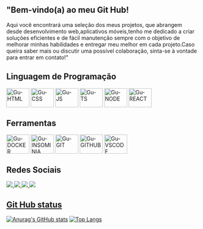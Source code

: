 <div>
<h2>"Bem-vindo(a) ao meu Git Hub!</h2>
  <P> Aqui você encontrará uma seleção dos meus projetos, que abrangem desde desenvolvimento web,aplicativos móveis,tenho me dedicado a criar soluções eficientes e de fácil manutenção sempre com o objetivo de melhorar minhas habilidades e   entregar meu melhor em cada projeto.Caso queira saber mais ou discutir uma possível colaboração, sinta-se à vontade para entrar em contato!"
  </P>
</div>

<div style="display: inline_block">
  <h2>Linguagem de Programação</h2>
  <img align="center" alt="Gu-HTML"   height="50" width="60" src="https://cdn.jsdelivr.net/gh/devicons/devicon@latest/icons/html5/html5-plain.svg" />
  <img align="center" alt="Gu-CSS"    height="50" width="60" src="https://cdn.jsdelivr.net/gh/devicons/devicon@latest/icons/css3/css3-plain.svg" />
  <img align="center" alt="Gu-JS"     height="50" width="60" src="https://cdn.jsdelivr.net/gh/devicons/devicon@latest/icons/javascript/javascript-plain.svg" />
  <img align="center" alt="Gu-TS"     height="50" width="60" src="https://cdn.jsdelivr.net/gh/devicons/devicon@latest/icons/typescript/typescript-plain.svg" />
  <img align="center" alt="Gu-NODE"   height="50" width="60" src="https://cdn.jsdelivr.net/gh/devicons/devicon@latest/icons/nodejs/nodejs-original.svg" />
  <img align="center" alt="Gu-REACT"  height="50" width="60" src="https://cdn.jsdelivr.net/gh/devicons/devicon@latest/icons/react/react-original.svg" />
</div>      

<div style="display: inline_block">
  <h2>Ferramentas</h2>
  <img align="center" alt="Gu-DOCKER" height="50" width="60"src="https://cdn.jsdelivr.net/gh/devicons/devicon@latest/icons/docker/docker-plain.svg" />              
  <img align="center" alt="Gu-INSOMINIA"  height="50" width="60" src="https://cdn.jsdelivr.net/gh/devicons/devicon@latest/icons/insomnia/insomnia-plain.svg" />
  <img align="center" alt="Gu-GIT"    height="50" width="60" src="https://cdn.jsdelivr.net/gh/devicons/devicon@latest/icons/git/git-plain.svg" />
  <img align="center" alt="Gu-GITHUB" height="50" width="60" src="https://cdn.jsdelivr.net/gh/devicons/devicon@latest/icons/github/github-original.svg" />
  <img align="center" alt="Gu-VSCODE"  height="50" width="60" src="https://cdn.jsdelivr.net/gh/devicons/devicon@latest/icons/vscode/vscode-original.svg" />
</div>
          
<div>
  <h2>Redes Sociais</h2>
  <a alt="gmail" href="https://mail.google.com/mail/?view=cm&fs=1&to=gustavodesouzadasilva0@gmail.com" ><img src="https://img.shields.io/badge/Gmail-D14836?style=for-the-badge&logo=gmail&logoColor=white">
  <a alt="whatsapp" href="https://wa.me/11949905125" ><img src="https://img.shields.io/badge/WhatsApp-25D366?style=for-the-badge&logo=whatsapp&logoColor=white">
  <a alt="discord" href="https://discord.com/users/285834495712690176" target="_blank" ><img src="https://img.shields.io/badge/Discord-7289DA?style=for-the-badge&logo=discord&logoColor=white">
  <a alt="linkedin" href="https://www.linkedin.com/in/gustavo-d-b11ba8110/" ><img src="https://img.shields.io/badge/LinkedIn-0077B5?style=for-the-badge&logo=linkedin&logoColor=white">
</div>

 <h2>Git Hub status</h2>
 
[![Anurag's GitHub stats](https://github-readme-stats.vercel.app/api?username=khnum782&show_icons=true&theme=midnight-purple&hide_border=true&border_radius=5.5)](https://github.com/khnum782)
[![Top Langs](https://github-readme-stats.vercel.app/api/top-langs/?username=anuraghazra&layout=compact&theme=midnight-purple&card_width=465rem&hide_border=true)](https://github.com/khnum782)
